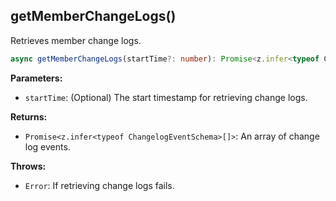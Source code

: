 ## getMemberChangeLogs()

Retrieves member change logs.

```typescript
async getMemberChangeLogs(startTime?: number): Promise<z.infer<typeof ChangelogEventSchema>[]>
```

**Parameters:**

- `startTime`: (Optional) The start timestamp for retrieving change logs.

**Returns:**

- `Promise<z.infer<typeof ChangelogEventSchema>[]>`: An array of change log events.

**Throws:**

- `Error`: If retrieving change logs fails.
